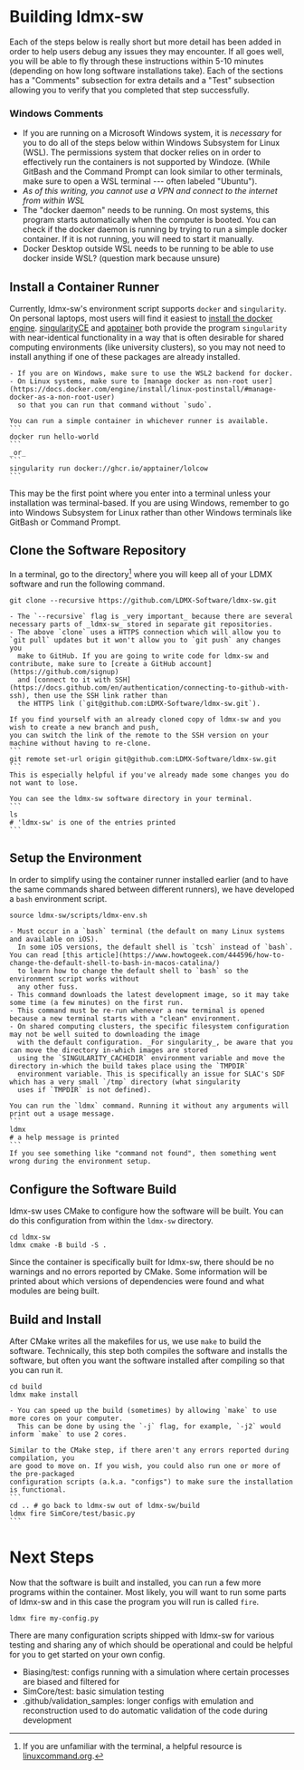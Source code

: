 # Building ldmx-sw

Each of the steps below is really short but more detail has been added in order to help users debug any issues they may encounter. If all goes well, you will be able to fly through these instructions within 5-10 minutes (depending on how long software installations take). Each of the sections has a "Comments" subsection for extra details and a "Test" subsection allowing you to verify that you completed that step successfully.

### Windows Comments
- If you are running on a Microsoft Windows system, it is _necessary_ for you to do all of the steps below within Windows Subsystem for Linux (WSL). The permissions system that docker relies on in order to effectively run the containers is not supported by Windoze. (While GitBash and the Command Prompt can look similar to other terminals, make sure to open a WSL terminal --- often labeled "Ubuntu").
- _As of this writing, you cannot use a VPN and connect to the internet from within WSL_
- The "docker daemon" needs to be running. On most systems, this program starts automatically when the computer is booted. You can check if the docker daemon is running by trying to run a simple docker container. If it is not running, you will need to start it manually. 
- Docker Desktop outside WSL needs to be running to be able to use docker inside WSL? (question mark because unsure)

## Install a Container Runner
Currently, ldmx-sw's environment script supports `docker` and `singularity`. On personal laptops, most users will find it easiest to [install the docker engine](https://docs.docker.com/engine/install/). [singularityCE](https://docs.sylabs.io/guides/latest/user-guide/) and [apptainer](https://apptainer.org/) both provide the program `singularity` with near-identical functionality in a way that is often desirable for shared computing environments (like university clusters), so you may not need to install anything if one of these packages are already installed.

~~~admonish note title="Comments"
- If you are on Windows, make sure to use the WSL2 backend for docker.
- On Linux systems, make sure to [manage docker as non-root user](https://docs.docker.com/engine/install/linux-postinstall/#manage-docker-as-a-non-root-user)
  so that you can run that command without `sudo`.
~~~

~~~admonish success title="Test"
You can run a simple container in whichever runner is available.
```
docker run hello-world
```
_or_
```
singularity run docker://ghcr.io/apptainer/lolcow
```
~~~

This may be the first point where you enter into a terminal unless your installation was terminal-based.
If you are using Windows, remember to go into Windows Subsystem for Linux rather than other Windows terminals like GitBash or Command Prompt.

## Clone the Software Repository
In a terminal, go to the directory[^1] where you will keep all of your LDMX software and run the following command.
```
git clone --recursive https://github.com/LDMX-Software/ldmx-sw.git
```

[^1]: If you are unfamiliar with the terminal, a helpful resource is [linuxcommand.org](https://linuxcommand.org/lc3_learning_the_shell.php).

~~~admonish note title="Comments"
- The `--recursive` flag is _very important_ because there are several necessary parts of _ldmx-sw_ stored in separate git repositories.
- The above `clone` uses a HTTPS connection which will allow you to `git pull` updates but it won't allow you to `git push` any changes you
  make to GitHub. If you are going to write code for ldmx-sw and contribute, make sure to [create a GitHub account](https://github.com/signup) 
  and [connect to it with SSH](https://docs.github.com/en/authentication/connecting-to-github-with-ssh), then use the SSH link rather than
  the HTTPS link (`git@github.com:LDMX-Software/ldmx-sw.git`).
~~~

~~~admonish tip title="Changing the link after cloning" collapsible=true
If you find yourself with an already cloned copy of ldmx-sw and you wish to create a new branch and push,
you can switch the link of the remote to the SSH version on your machine without having to re-clone.
```
git remote set-url origin git@github.com:LDMX-Software/ldmx-sw.git
```
This is especially helpful if you've already made some changes you do not want to lose.
~~~

~~~admonish success title="Test"
You can see the ldmx-sw software directory in your terminal.
```
ls
# 'ldmx-sw' is one of the entries printed
```
~~~

## Setup the Environment
In order to simplify using the container runner installed earlier (and to have the same commands shared between different runners),
we have developed a `bash` environment script.
```
source ldmx-sw/scripts/ldmx-env.sh
```

~~~admonish note title="Comments"
- Must occur in a `bash` terminal (the default on many Linux systems and available on iOS).
  In some iOS versions, the default shell is `tcsh` instead of `bash`. You can read [this article](https://www.howtogeek.com/444596/how-to-change-the-default-shell-to-bash-in-macos-catalina/)
  to learn how to change the default shell to `bash` so the environment script works without
  any other fuss.
- This command downloads the latest development image, so it may take some time (a few minutes) on the first run.
- This command must be re-run whenever a new terminal is opened because a new terminal starts with a "clean" environment.
- On shared computing clusters, the specific filesystem configuration may not be well suited to downloading the image
  with the default configuration. _For singularity_, be aware that you can move the directory in-which images are stored 
  using the `SINGULARITY_CACHEDIR` environment variable and move the directory in-which the build takes place using the `TMPDIR`
  environment variable. This is specifically an issue for SLAC's SDF which has a very small `/tmp` directory (what singularity
  uses if `TMPDIR` is not defined).
~~~

~~~admonish success title="Test"
You can run the `ldmx` command. Running it without any arguments will print out a usage message.
```
ldmx
# a help message is printed
```
If you see something like "command not found", then something went wrong during the environment setup.
~~~

## Configure the Software Build
ldmx-sw uses CMake to configure how the software will be built.
You can do this configuration from within the `ldmx-sw` directory.
```
cd ldmx-sw
ldmx cmake -B build -S .
```
Since the container is specifically built for ldmx-sw, there should
be no warnings and no errors reported by CMake. Some information will
be printed about which versions of dependencies were found and what modules
are being built.

## Build and Install
After CMake writes all the makefiles for us, we use `make` to build the software.
Technically, this step both compiles the software and installs the software, but
often you want the software installed after compiling so that you can run it.
```
cd build
ldmx make install
```

~~~admonish note title="Comments"
- You can speed up the build (sometimes) by allowing `make` to use more cores on your computer.
  This can be done by using the `-j` flag, for example, `-j2` would inform `make` to use 2 cores.
~~~

~~~admonish success title="Test"
Similar to the CMake step, if there aren't any errors reported during compilation, you
are good to move on. If you wish, you could also run one or more of the pre-packaged
configuration scripts (a.k.a. "configs") to make sure the installation is functional.
```
cd .. # go back to ldmx-sw out of ldmx-sw/build
ldmx fire SimCore/test/basic.py
```
~~~

# Next Steps
Now that the software is built and installed, you can run a few more programs within the container.
Most likely, you will want to run some parts of ldmx-sw and in this case the program you will run
is called `fire`.
```
ldmx fire my-config.py
```
There are many configuration scripts shipped with ldmx-sw for various testing and sharing any
of which should be operational and could be helpful for you to get started on your own config.
- Biasing/test: configs running with a simulation where certain processes are biased and filtered for
- SimCore/test: basic simulation testing
- .github/validation_samples: longer configs with emulation and reconstruction used to do automatic validation of the code during development
